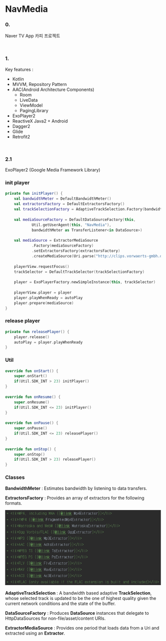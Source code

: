# NavMedia
### 0.
Naver TV App 카피 프로젝트

<br>

### 1.

Key features : 

- Kotlin
- MVVM, Repository Pattern
- AAC(Android Architecture Components)
  - Room
  - LiveData
  - ViewModel
  - PagingLibrary
- ExoPlayer2
- ReactiveX Java2 + Android
- Dagger2
- Glide
- Retrofit2

<br>

### 2.1

ExoPlayer2 (Google Media Framework Library)

### init player

```kotlin
private fun initPlayer() {
    val bandwidthMeter = DefaultBandwidthMeter()
    val extractorsFactory = DefaultExtractorsFactory()
    val trackSelectionFactory = AdaptiveTrackSelection.Factory(bandwidthMeter)

    val mediaSourceFactory = DefaultDataSourceFactory(this,
            Util.getUserAgent(this, "NavMedia"),
            bandwidthMeter as TransferListener<in DataSource>)

    val mediaSource = ExtractorMediaSource
            .Factory(mediaSourceFactory)
            .setExtractorsFactory(extractorsFactory)
            .createMediaSource(Uri.parse("http://clips.vorwaerts-gmbh.de/big_buck_bunny.mp4"))

    playerView.requestFocus()
    trackSelector = DefaultTrackSelector(trackSelectionFactory)

    player = ExoPlayerFactory.newSimpleInstance(this, trackSelector)

    playerView.player = player
    player.playWhenReady = autoPlay
    player.prepare(mediaSource)
}
```

### release player

```kotlin
private fun releasePlayer() {
    player.release()
    autoPlay = player.playWhenReady
}
```

### Util

```kotlin
override fun onStart() {
    super.onStart()
    if(Util.SDK_INT > 23) initPlayer()
}

override fun onResume() {
    super.onResume()
    if(Util.SDK_INT <= 23) initPlayer()
}

override fun onPause() {
    super.onPause()
    if(Util.SDK_INT <= 23) releasePlayer()
}

override fun onStop() {
    super.onStop()
    if(Util.SDK_INT > 23) releasePlayer()
}
```

### Classes

**BandwidthMeter** : Estimates bandwidth by listening to data transfers.

**ExtractorsFactory** : Provides an array of extractors for the following formats.

![formats](https://github.com/JUWON-KEVIN-LEE/kotlin-study/blob/master/project/NavMedia/images/formats.png)

**AdaptiveTrackSelection** : A bandwidth based adaptive **TrackSelection**, whose selected track is updated to be the one of highest quality given the current network conditions and the state of the buffer.

**DataSourceFactory** : Produces **DataSource** instances that delegate to HttpDataSources for non-file/asset/content URIs.

**ExtractorMediaSource** : Provides one period that loads data from a Uri and extracted using an **Extractor**.

